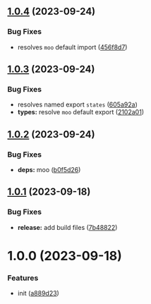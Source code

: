 ## [1.0.4](https://github.com/bent10/attributes-parser/compare/v1.0.3...v1.0.4) (2023-09-24)


### Bug Fixes

* resolves `moo` default import ([456f8d7](https://github.com/bent10/attributes-parser/commit/456f8d7b2d12fcb304948093131976d100d490a7))

## [1.0.3](https://github.com/bent10/attributes-parser/compare/v1.0.2...v1.0.3) (2023-09-24)


### Bug Fixes

* resolves named export `states` ([605a92a](https://github.com/bent10/attributes-parser/commit/605a92a2db1464bf3ac6fd0725282e43fad23595))
* **types:** resolve `moo` default export ([2102a01](https://github.com/bent10/attributes-parser/commit/2102a01374f3df9d523aea32587dcd69ee44cd24))

## [1.0.2](https://github.com/bent10/attributes-parser/compare/v1.0.1...v1.0.2) (2023-09-24)


### Bug Fixes

* **deps:** moo ([b0f5d26](https://github.com/bent10/attributes-parser/commit/b0f5d26942b944323746907512341339df6fe0fc))

## [1.0.1](https://github.com/bent10/attributes-parser/compare/v1.0.0...v1.0.1) (2023-09-18)


### Bug Fixes

* **release:** add build files ([7b48822](https://github.com/bent10/attributes-parser/commit/7b4882227acc0f1092a2d8003a87f428e7f78784))

# 1.0.0 (2023-09-18)


### Features

* init ([a889d23](https://github.com/bent10/attributes-parser/commit/a889d231230273c43d41d764d35ddbf176db837f))
